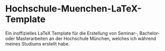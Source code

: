 # Hochschule-Muenchen-LaTeX-Template
Ein inoffizielles LaTeX Template für die Erstellung von Seminar-, Bachelor- oder Masterarbeiten an der Hochschule München, welches ich während meines Studiums erstellt habe.
